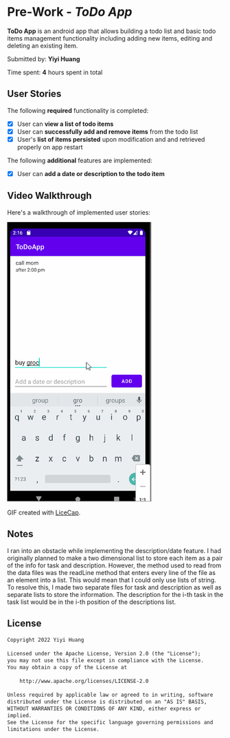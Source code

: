 # Pre-Work - *ToDo App*

**ToDo App** is an android app that allows building a todo list and basic todo items management functionality including adding new items, editing and deleting an existing item.

Submitted by: **Yiyi Huang**

Time spent: **4** hours spent in total

## User Stories

The following **required** functionality is completed:

* [x] User can **view a list of todo items**
* [x] User can **successfully add and remove items** from the todo list
* [x] User's **list of items persisted** upon modification and and retrieved properly on app restart

The following **additional** features are implemented:

* [x] User can **add a date or description to the todo item**

## Video Walkthrough

Here's a walkthrough of implemented user stories:

<img src='walkthrough.gif' title='Video Walkthrough' width='' alt='Video Walkthrough' />

GIF created with [LiceCap](http://www.cockos.com/licecap/).

## Notes

I ran into an obstacle while implementing the description/date feature. I had originally planned to make a two dimensional list to store each item as a pair of the info for task and description. However, the method used to read from the data files was the readLine method that enters every line of the file as an element into a list. This would mean that I could only use lists of string. To resolve this, I made two separate files for task and description as well as separate lists to store the information. The description for the i-th task in the task list would be in the i-th position of the descriptions list.

## License

    Copyright 2022 Yiyi Huang

    Licensed under the Apache License, Version 2.0 (the "License");
    you may not use this file except in compliance with the License.
    You may obtain a copy of the License at

        http://www.apache.org/licenses/LICENSE-2.0

    Unless required by applicable law or agreed to in writing, software
    distributed under the License is distributed on an "AS IS" BASIS,
    WITHOUT WARRANTIES OR CONDITIONS OF ANY KIND, either express or implied.
    See the License for the specific language governing permissions and
    limitations under the License.
